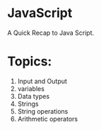 # JavaScript
A Quick Recap to Java Script.

# Topics:
1. Input and Output
2. variables 
3. Data types
4. Strings
5. String operations 
6. Arithmetic operators
